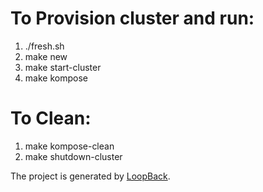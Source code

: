 # To Provision cluster and run:
1) ./fresh.sh
2) make new
3) make start-cluster
4) make kompose

# To Clean:
1) make kompose-clean
2) make shutdown-cluster

The project is generated by [LoopBack](http://loopback.io).
